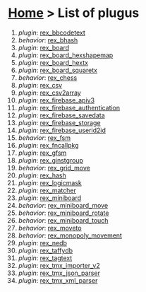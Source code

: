 # [Home](index.html) > List of plugus

1. *plugin*: [rex_bbcodetext](rex_bbcodetext.html)
2. *behavior*: [rex_bhash](rex.bhash.html)
3. *plugin*: [rex_board](rex_board.html)
4. *plugin*: [rex_board_hexshapemap](rex_board_hexshapemap.html)
5. *plugin*: [rex_board_hextx](rex_board_hextx.html)
6. *plugin*: [rex_board_squaretx](rex_board_squaretx.html)
7. *behavior*: [rex_chess](rex_chess.html)
8. *plugin*: [rex_csv](rex_csv.html)
9. *plugin*: [rex_csv2array](rex_csv2array.html)
10. *plugin*: [rex_firebase_apiv3](rex_firebase_apiv3.html)
11. *plugin*: [rex_firebase_authentication](rex_firebase_authentication.html)
12. *plugin*: [rex_firebase_savedata](rex_firebase_savedata.html)
13. *plugin*: [rex_firebase_storage](rex_firebase_storage.html)
14. *plugin*: [rex_firebase_userid2id](rex_firebase_userid2id.html)
15. *behavior*: [rex_fsm](rex_fsm.html)
16. *plugin*: [rex_fncallpkg](rex_fncallpkg.html)
17. *plugin*: [rex_gfsm](rex_gfsm.html)
18. *plugin*: [rex_ginstgroup](rex_ginstgroup.html)
19. *behavior*: [rex_grid_move](rex_grid_move.html)
20. *plugin*: [rex_hash](rex_hash.html)
21. *plugin*: [rex_logicmask](rex_logicmask.html)
22. *plugin*: [rex_matcher](rex_matcher.html)
23. *plugin*: [rex_miniboard](rex_miniboard.html)
24. *behavior*: [rex_miniboard_move](rex_miniboard_move.html)
25. *behavior*: [rex_miniboard_rotate](rex_miniboard_rotate.html)
26. *behavior*: [rex_miniboard_touch](rex_miniboard_touch.html)
27. *behavior*: [rex_moveto](rex_moveto.html)
28. *behavior*: [rex_monopoly_movement](rex_monopoly_movement.html)
29. *plugin*: [rex_nedb](rex_nedb.html)
30. *plugin*: [rex_taffydb](rex_taffydb.html)
31. *plugin*: [rex_tagtext](rex_tagtext.html)
32. *plugin*: [rex_tmx_importer_v2](rex_tmx_importer_v2.html)
33. *plugin*: [rex_tmx_json_parser](rex_tmx_json_parser.html)
34. *plugin*: [rex_tmx_xml_parser](rex_tmx_xml_parser.html)

